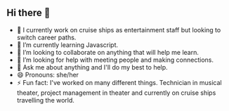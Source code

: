 ## Hi there 👋
- 🔭 I currently work on cruise ships as entertainment staff but looking to switch career paths.
- 🌱 I’m currently learning Javascript. 
- 👯 I’m looking to collaborate on anything that will help me learn.
- 🤔 I’m looking for help with meeting people and making connections.
- 💬 Ask me about anything and I'll do my best to help.
- 😄 Pronouns: she/her
- ⚡ Fun fact: I've worked on many different things. Technician in musical theater, project management in theater and currently on cruise ships travelling the world. 

